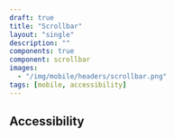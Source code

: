 ```yaml
---
draft: true
title: "Scrollbar"
layout: "single"
description: ""
components: true
component: scrollbar
images:
  - "/img/mobile/headers/scrollbar.png"
tags: [mobile, accessibility]
---
```


## Accessibility
